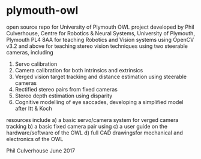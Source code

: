 # plymouth-owl
open source repo for University of Plymouth OWL project
developed by Phil Culverhouse, Centre for Robotics & Neural Systems, University of Plymouth, Plymouth PL4 8AA
for teaching Robotics and Vision systems using OpenCV v3.2 and above
for teaching stereo vision techniques using two steerable cameras, 
including
1) Servo calibration
2) Camera calibration for both intrinsics and extrinsics 
3) Verged vision target tracking and distance estimation using steerable cameras
4) Rectified stereo pairs from fixed cameras
5) Stereo depth estimation using disparity 
6) Cognitive modelling of eye saccades, developing a simplified model after Itt & Koch

resources include
a) a basic servo/camera system for verged camera tracking
b) a basic fixed camera pair using
c) a user guide on the hardware/software of the OWL
d) full CAD drawingsfor mechanical and electronics of the OWL

Phil Culverhouse June 2017
